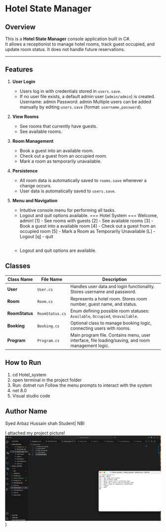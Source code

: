 # Hotel State Manager

## Overview
This is a **Hotel State Manager** console application built in C#.  
It allows a receptionist to manage hotel rooms, track guest occupied, and update room status. It does not handle future reservations.

---
## Features
1. **User Login**
   - Users log in with credentials stored in `users.save`.
   - If no user file exists, a default admin user (`admin/admin`) is created.
   Username: admin
   Password: admin
    Multiple users can be added manually by editing `users.save` (format: `username,password`).
   
2. **View Rooms**
   - See rooms that currently have guests.
   - See available rooms.

3. **Room Management**
   - Book a guest into an available room.
   - Check out a guest from an occupied room.
   - Mark a room as temporarily unavailable.

4. **Persistence**
   - All room data is automatically saved to `rooms.save` whenever a change occurs.
   - User data is automatically saved to `users.save`.
5. **Menu and Navigation**
   - Intuitive console menu for performing all tasks.
   - Logout and quit options available.
=== Hotel System ===
     Welcome, admin!
     [1] - See rooms with guests
     [2] - See available rooms
     [3] - Book a guest into a available room
     [4] - Check out a guest from an occupied room
     [5] - Mark a Room as Temporarily Unavailable
     [L] - Logout
     [q] - quit
     ```
   - Logout and quit options are available.
## Classes
| Class Name      | File Name       | Description                                                                 |
|-----------------|----------------|-----------------------------------------------------------------------------|
| **User**        | `User.cs`       | Handles user data and login functionality. Stores username and password.    |
| **Room**        | `Room.cs`       | Represents a hotel room. Stores room number, guest name, and status.       |
| **RoomStatus**  | `RoomStatus.cs` | Enum defining possible room statuses: `Available`, `Occupied`, `Unavailable`.|
| **Booking**     | `Booking.cs`    | Optional class to manage booking logic, connecting users with rooms.        |
| **Program**     | `Program.cs`    | Main program file. Contains menu, user interface, file loading/saving, and room management logic. |

## How to Run
1. cd Hotel_system
2. open terminal in the project folder 
3. Run: dotnet run Follow the menu prompts to interact with the system
4. net 8.0
5. Visual studio code

## Author Name
Syed Arbaz Hussain shah
Student| NBI 

I attached my project picture!
![alt text](<Screenshot 2025-10-31 at 23.04.48-1.png>))

